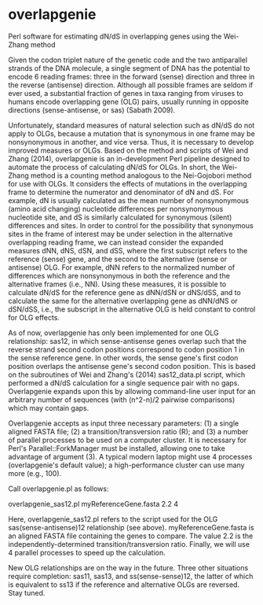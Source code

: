 # overlapgenie
Perl software for estimating dN/dS in overlapping genes using the Wei-Zhang method

Given the codon triplet nature of the genetic code and the two antiparallel strands of the DNA molecule, a single segment of DNA has the potential to encode 6 reading frames: three in the forward (sense) direction and three in the reverse (antisense) direction. Although all possible frames are seldom if ever used, a substantial fraction of genes in taxa ranging from viruses to humans encode overlapping gene (OLG) pairs, usually running in opposite directions (sense-antisense, or sas) (Sabath 2009). 

Unfortunately, standard measures of natural selection such as dN/dS do not apply to OLGs, because a mutation that is synonymous in one frame may be nonsynonymous in another, and vice versa. Thus, it is necessary to develop improved measures or OLGs. Based on the method and scripts of Wei and Zhang (2014), overlapgenie is an in-development Perl pipeline designed to automate the process of calculating dN/dS for OLGs. In short, the Wei-Zhang method is a counting method analogous to the Nei-Gojobori method for use with OLGs. It considers the effects of mutations in the overlapping frame to determine the numerator and denominator of dN and dS.  For example, dN is usually calculated as the mean number of nonsynonymous (amino acid changing) nucleotide differences per nonsynonymous nucleotide site, and dS is similarly calculated for synonymous (silent) differences and sites. In order to control for the possibility that synonymous sites in the frame of interest may be under selection in the alternative overlapping reading frame, we can instead consider the expanded measures dNN, dNS, dSN, and dSS, where the first subscript refers to the reference (sense) gene, and the second to the alternative (sense or antisense) OLG. For example, dNN refers to the normalized number of differences which are nonsynonymous in both the reference and the alternative frames (i.e., NN). Using these measures, it is possible to calculate dN/dS for the reference gene as dNN/dSN or dNS/dSS, and to calculate the same for the alternative overlapping gene as dNN/dNS or dSN/dSS, i.e., the subscript in the alternative OLG is held constant to control for OLG effects. 

As of now, overlapgenie has only been implemented for one OLG relationship: sas12, in which sense-antisense genes overlap such that the reverse strand second codon positions correspond to codon position 1 in the sense reference gene. In other words, the sense gene's first codon position overlaps the antisense gene's second codon position. This is based on the subroutines of Wei and Zhang's (2014) sas12_data.pl script, which performed a dN/dS calculation for a single sequence pair with no gaps. Overlapgenie expands upon this by allowing command-line user input for an arbitrary number of sequences (with (n^2-n)/2 pairwise comparisons) which may contain gaps.

Overlapgenie accepts as input three necessary parameters: (1) a single aligned FASTA file; (2) a transition/transversion ratio (R); and (3) a number of parallel processes to be used on a computer cluster. It is necessary for Perl's Parallel::ForkManager must be installed, allowing one to take advantage of argument (3). A typical modern laptop might use 4 processes (overlapgenie's default value); a high-performance cluster can use many more (e.g., 100).

Call overlapgenie.pl as follows:

overlapgenie_sas12.pl myReferenceGene.fasta 2.2 4

Here, overlapgenie_sas12.pl refers to the script used for the OLG sas(sense-antisense)12 relationship (see above). myReferenceGene.fasta is an aligned FASTA file containing the genes to compare. The value 2.2 is the independently-determined transition/transversion ratio. Finally, we will use 4 parallel processes to speed up the calculation.

New OLG relationships are on the way in the future. Three other situations require completion: sas11, sas13, and ss(sense-sense)12, the latter of which is equivalent to ss13 if the reference and alternative OLGs are reversed. Stay tuned.
